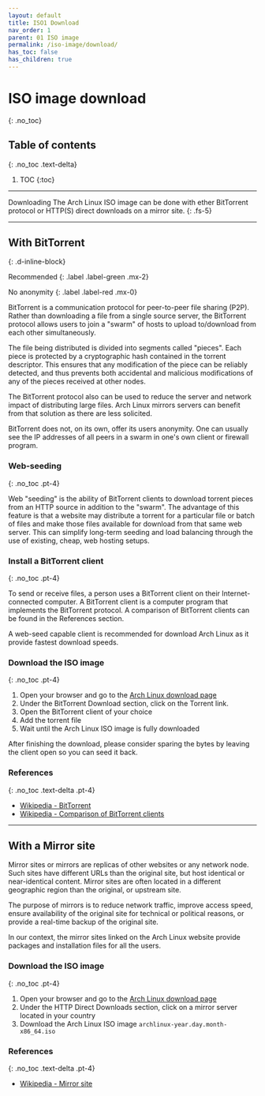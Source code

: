 ```yaml
---
layout: default
title: ISO1 Download
nav_order: 1
parent: 01 ISO image
permalink: /iso-image/download/
has_toc: false
has_children: true
---
```


# ISO image download
{: .no_toc}

## Table of contents
{: .no_toc .text-delta}

1. TOC
{:toc}

---

Downloading The Arch Linux ISO image can be done with ether BitTorrent protocol or HTTP(S) direct downloads on a mirror site.
{: .fs-5}

---

## With BitTorrent
{: .d-inline-block}

Recommended
{: .label .label-green .mx-2}

No anonymity
{: .label .label-red .mx-0}

BitTorrent  is a communication protocol for peer-to-peer file sharing (P2P). Rather than downloading a file from a single source server, the  BitTorrent protocol allows users to join a "swarm" of hosts to upload  to/download from each other simultaneously.

The file being distributed is divided into segments called "pieces".  Each piece is protected by a cryptographic hash contained in the torrent descriptor. This ensures that any modification of the piece can be reliably detected, and thus prevents both accidental and malicious modifications of any of the pieces received at other nodes.

The BitTorrent protocol also can be used to reduce the server and network impact of distributing large files. Arch Linux mirrors servers can benefit from that solution as there are less solicited.

BitTorrent does not, on its own, offer its users anonymity.  One can usually see the IP addresses of all peers in a swarm in one's own client or firewall program.

### Web-seeding
{: .no_toc .pt-4}

Web  "seeding" is the ability of BitTorrent clients to download torrent pieces from an HTTP source in addition to the  "swarm". The advantage of this feature is that a website may distribute a torrent for a particular file or batch of files and make those files available for download from that same web server. This can simplify  long-term seeding and load balancing through the use of existing, cheap, web hosting setups.

### Install a BitTorrent client
{: .no_toc .pt-4}

To send or receive files, a person uses a BitTorrent client on their Internet-connected computer. A BitTorrent client is a computer program that implements the BitTorrent protocol. A comparison of BitTorrent clients can be found in the References section.

A web-seed capable client is recommended for download Arch Linux as it provide fastest download speeds.

### Download the ISO image
{: .no_toc .pt-4}

1. Open your browser and go to the [Arch Linux download page](https://www.archlinux.org/download/)
1. Under the BitTorrent Download section, click on the Torrent link.
1. Open the BitTorrent client of your choice
1. Add the torrent file
1. Wait until the Arch Linux ISO image is fully downloaded

After finishing the download, please consider sparing the bytes by leaving the client open so you can seed it back.

### References
{: .no_toc .text-delta .pt-4}

- [Wikipedia - BitTorrent](https://en.wikipedia.org/wiki/BitTorrent)
- [Wikipedia - Comparison of BitTorrent clients](https://en.wikipedia.org/wiki/Comparison_of_BitTorrent_clients)

---

## With a Mirror site

Mirror sites or mirrors are replicas of other websites or any network node. Such sites have different URLs than the original site, but host identical or near-identical content. Mirror sites are often located in a different geographic region than the original, or upstream site.

The purpose of mirrors is to reduce network traffic, improve access speed, ensure availability of the original site for technical or political reasons, or provide a real-time backup of the original site.

In our context, the mirror sites linked on the Arch Linux website provide packages and installation files for all the users.

### Download the ISO image
{: .no_toc .pt-4}

1. Open your browser and go to the [Arch Linux download page](https://www.archlinux.org/download/)
1. Under the HTTP Direct Downloads section, click on a mirror server located in your country
1. Download the Arch Linux ISO image `archlinux-year.day.month-x86_64.iso`


### References
{: .no_toc .text-delta .pt-4}

- [Wikipedia - Mirror site](https://en.wikipedia.org/wiki/Mirror_site)
